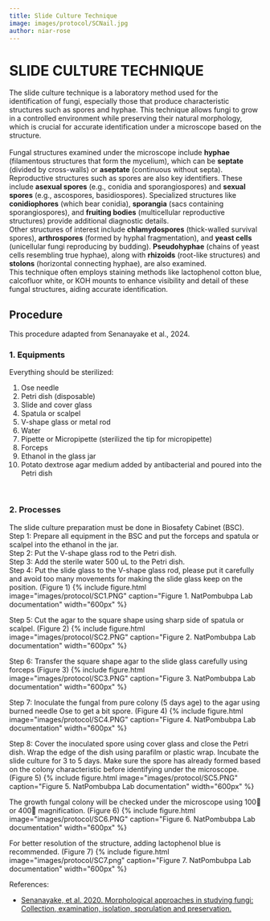 ```yaml
---
title: Slide Culture Technique
image: images/protocol/SCNail.jpg
author: niar-rose
---
```

# SLIDE CULTURE TECHNIQUE
The slide culture technique is a laboratory method used for the identification of fungi, especially those that produce characteristic structures such as spores and hyphae. This technique allows fungi to grow in a controlled environment while preserving their natural morphology, which is crucial for accurate identification under a microscope based on the structure. <br>
<br>
Fungal structures examined under the microscope include **hyphae** (filamentous structures that form the mycelium), which can be **septate** (divided by cross-walls) or **aseptate** (continuous without septa).<br> 
Reproductive structures such as spores are also key identifiers. These include **asexual spores** (e.g., conidia and sporangiospores) and **sexual spores** (e.g., ascospores, basidiospores). Specialized structures like **conidiophores** (which bear conidia), **sporangia** (sacs containing sporangiospores), and **fruiting bodies** (multicellular reproductive structures) provide additional diagnostic details. <br>
Other structures of interest include **chlamydospores** (thick-walled survival spores), **arthrospores** (formed by hyphal fragmentation), and **yeast cells** (unicellular fungi reproducing by budding). **Pseudohyphae** (chains of yeast cells resembling true hyphae), along with **rhizoids** (root-like structures) and **stolons** (horizontal connecting hyphae), are also examined. <br>
This technique often employs staining methods like lactophenol cotton blue, calcofluor white, or KOH mounts to enhance visibility and detail of these fungal structures, aiding accurate identification.
<br>
## Procedure
This procedure adapted from Senanayake et al., 2024.
### 1. Equipments
Everything should be sterilized:<br>
1. Ose needle<br>
2. Petri dish (disposable)<br>
3. Slide and cover glass<br>
4. Spatula or scalpel<br>
5. V-shape glass or metal rod<br>
6. Water<br>
7. Pipette or Micropipette (sterilized the tip for micropipette)<br>
8. Forceps<br>
9. Ethanol in the glass jar<br>
10. Potato dextrose agar medium added by antibacterial and poured into the Petri dish<br>
<br>

### 2. Processes
The slide culture preparation must be done in Biosafety Cabinet (BSC).<br>
Step 1: Prepare all equipment in the BSC and put the forceps and spatula or scalpel into the ethanol in the jar.<br>
Step 2: Put the V-shape glass rod to the Petri dish.<br>
Step 3: Add the sterile water 500 uL to the Petri dish.<br>
Step 4: Put the slide glass to the V-shape glass rod, please put it carefully and avoid too many movements for making the slide glass keep on the position. (Figure 1)
{%
  include figure.html
  image="images/protocol/SC1.PNG"
  caption="Figure 1. NatPombubpa Lab documentation"
  width="600px"
%}

Step 5: Cut the agar to the square shape using sharp side of spatula or scalpel. (Figure 2)
{%
  include figure.html
  image="images/protocol/SC2.PNG"
  caption="Figure 2. NatPombubpa Lab documentation"
  width="600px"
%}

Step 6: Transfer the square shape agar to the slide glass carefully using forceps (Figure 3)
{%
  include figure.html
  image="images/protocol/SC3.PNG"
  caption="Figure 3. NatPombubpa Lab documentation"
  width="600px"
%}

Step 7: Inoculate the fungal from pure colony (5 days age) to the agar using burned needle Ose to get a bit spore. (Figure 4)
{%
  include figure.html
  image="images/protocol/SC4.PNG"
  caption="Figure 4. NatPombubpa Lab documentation"
  width="600px"
%}

Step 8: Cover the inoculated spore using cover glass and close the Petri dish. Wrap the edge of the dish using parafilm or plastic wrap. Incubate the slide culture for 3 to 5 days. Make sure the spore has already formed based on the colony characteristic before identifying under the microscope. (Figure 5)
{%
  include figure.html
  image="images/protocol/SC5.PNG"
  caption="Figure 5. NatPombubpa Lab documentation"
  width="600px"
%}

The growth fungal colony will be checked under the microscope using 100 or 400 magnification. (Figure 6)
{%
  include figure.html
  image="images/protocol/SC6.PNG"
  caption="Figure 6. NatPombubpa Lab documentation"
  width="600px"
%}

For better resolution of the structure, adding lactophenol blue is recommended. (Figure 7)
{%
  include figure.html
  image="images/protocol/SC7.png"
  caption="Figure 7. NatPombubpa Lab documentation"
  width="600px"
%}

References:
* [Senanayake, et al. 2020. Morphological approaches in studying fungi: Collection, examination, isolation, sporulation and preservation.](https://www.mycosphere.org/pdf/MYCOSPHERE_11_1_20.pdf)
